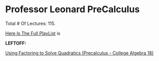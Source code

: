 # Professor Leonard PreCalculus

Total # Of Lectures: 115.

[Here Is The Full PlayList](https://www.youtube.com/playlist?list=PLDesaqWTN6ESsmwELdrzhcGiRhk5DjwLP)
is

**LEFTOFF:**

[Using Factoring to Solve Quadratics (Precalculus - College Algebra 18)](https://www.youtube.com/watch?v=u2CFHYJWS60)
